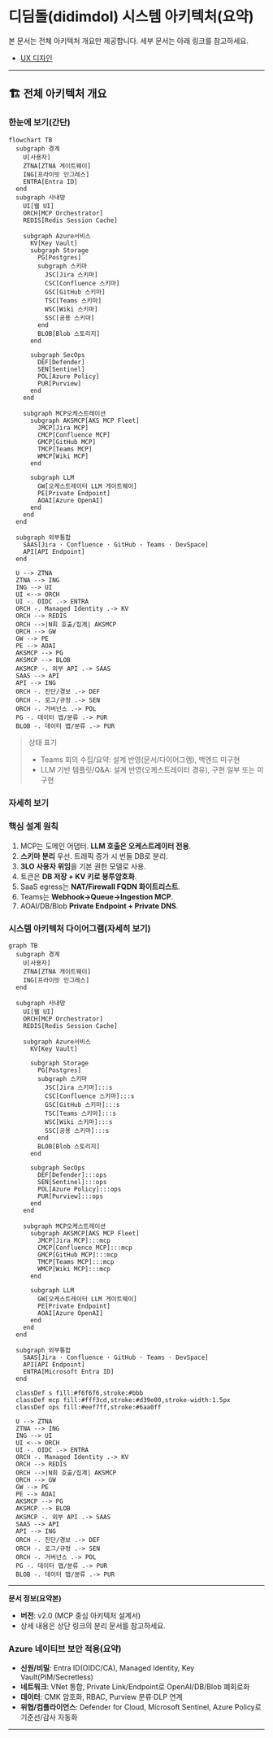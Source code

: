 # 디딤돌(didimdol) 시스템 아키텍처(요약)

본 문서는 전체 아키텍처 개요만 제공합니다. 세부 문서는 아래 링크를 참고하세요.

- [UX 디자인](./UX-DESIGN.md)
---

## 🏗️ 전체 아키텍처 개요

### 한눈에 보기(간단)
```mermaid
flowchart TB
  subgraph 경계
    U[사용자]
    ZTNA[ZTNA 게이트웨이]
    ING[프라이빗 인그레스]
    ENTRA[Entra ID]
  end
  subgraph 사내망
    UI[웹 UI]
    ORCH[MCP Orchestrator]
    REDIS[Redis Session Cache]
    
    subgraph Azure서비스
      KV[Key Vault]
      subgraph Storage
        PG[Postgres]
        subgraph 스키마
          JSC[Jira 스키마]
          CSC[Confluence 스키마]
          GSC[GitHub 스키마]
          TSC[Teams 스키마]
          WSC[Wiki 스키마]
          SSC[공용 스키마]
        end
        BLOB[Blob 스토리지]
      end
      
      subgraph SecOps
        DEF[Defender]
        SEN[Sentinel]
        POL[Azure Policy]
        PUR[Purview]
      end
    end
    
    subgraph MCP오케스트레이션
      subgraph AKSMCP[AKS MCP Fleet]
        JMCP[Jira MCP]
        CMCP[Confluence MCP]
        GMCP[GitHub MCP]
        TMCP[Teams MCP]
        WMCP[Wiki MCP]
      end
      
      subgraph LLM
        GW[오케스트레이터 LLM 게이트웨이]
        PE[Private Endpoint]
        AOAI[Azure OpenAI]
      end
    end
  end
  
  subgraph 외부통합
    SAAS[Jira · Confluence · GitHub · Teams · DevSpace]
    API[API Endpoint]
  end
  
  U --> ZTNA
  ZTNA --> ING
  ING --> UI
  UI <--> ORCH
  UI -. OIDC .-> ENTRA
  ORCH -. Managed Identity .-> KV
  ORCH --> REDIS
  ORCH -->|N회 호출/집계| AKSMCP
  ORCH --> GW
  GW --> PE
  PE --> AOAI
  AKSMCP --> PG
  AKSMCP --> BLOB
  AKSMCP -. 외부 API .-> SAAS
  SAAS --> API
  API --> ING
  ORCH -. 진단/경보 .-> DEF
  ORCH -. 로그/규정 .-> SEN
  ORCH -. 거버넌스 .-> POL
  PG -. 데이터 맵/분류 .-> PUR
  BLOB -. 데이터 맵/분류 .-> PUR
```

> 상태 표기
> - Teams 회의 수집/요약: 설계 반영(문서/다이어그램), 백엔드 미구현
> - LLM 기반 템플릿/Q&A: 설계 반영(오케스트레이터 경유), 구현 일부 또는 미구현

### 자세히 보기

### 핵심 설계 원칙
1. MCP는 도메인 어댑터. **LLM 호출은 오케스트레이터 전용**.
2. **스키마 분리** 우선. 트래픽 증가 시 번들 DB로 분리.
3. **3LO 사용자 위임**을 기본 권한 모델로 사용.
4. 토큰은 **DB 저장 + KV 키로 봉투암호화**.
5. SaaS egress는 **NAT/Firewall FQDN 화이트리스트**.
6. Teams는 **Webhook→Queue→Ingestion MCP**.
7. AOAI/DB/Blob **Private Endpoint + Private DNS**.

### 시스템 아키텍처 다이어그램(자세히 보기)

```mermaid
graph TB
  subgraph 경계
    U[사용자]
    ZTNA[ZTNA 게이트웨이]
    ING[프라이빗 인그레스]
  end
  
  subgraph 사내망
    UI[웹 UI]
    ORCH[MCP Orchestrator]
    REDIS[Redis Session Cache]
    
    subgraph Azure서비스
      KV[Key Vault]
      
      subgraph Storage
        PG[Postgres]
        subgraph 스키마
          JSC[Jira 스키마]:::s
          CSC[Confluence 스키마]:::s
          GSC[GitHub 스키마]:::s
          TSC[Teams 스키마]:::s
          WSC[Wiki 스키마]:::s
          SSC[공용 스키마]:::s
        end
        BLOB[Blob 스토리지]
      end
      
      subgraph SecOps
        DEF[Defender]:::ops
        SEN[Sentinel]:::ops
        POL[Azure Policy]:::ops
        PUR[Purview]:::ops
      end
    end
    
    subgraph MCP오케스트레이션
      subgraph AKSMCP[AKS MCP Fleet]
        JMCP[Jira MCP]:::mcp
        CMCP[Confluence MCP]:::mcp
        GMCP[GitHub MCP]:::mcp
        TMCP[Teams MCP]:::mcp
        WMCP[Wiki MCP]:::mcp
      end
      
      subgraph LLM
        GW[오케스트레이터 LLM 게이트웨이]
        PE[Private Endpoint]
        AOAI[Azure OpenAI]
      end
    end
  end
  
  subgraph 외부통합
    SAAS[Jira · Confluence · GitHub · Teams · DevSpace]
    API[API Endpoint]
    ENTRA[Microsoft Entra ID]
  end
  
  classDef s fill:#f6f6f6,stroke:#bbb
  classDef mcp fill:#fff3cd,stroke:#d39e00,stroke-width:1.5px
  classDef ops fill:#eef7ff,stroke:#6aa0ff
  
  U --> ZTNA
  ZTNA --> ING
  ING --> UI
  UI <--> ORCH
  UI -. OIDC .-> ENTRA
  ORCH -. Managed Identity .-> KV
  ORCH --> REDIS
  ORCH -->|N회 호출/집계| AKSMCP
  ORCH --> GW
  GW --> PE
  PE --> AOAI
  AKSMCP --> PG
  AKSMCP --> BLOB
  AKSMCP -. 외부 API .-> SAAS
  SAAS --> API
  API --> ING
  ORCH -. 진단/경보 .-> DEF
  ORCH -. 로그/규정 .-> SEN
  ORCH -. 거버넌스 .-> POL
  PG -. 데이터 맵/분류 .-> PUR
  BLOB -. 데이터 맵/분류 .-> PUR
```

---

**문서 정보(요약본)**
- **버전**: v2.0 (MCP 중심 아키텍처 설계서)
- 상세 내용은 상단 링크의 분리 문서를 참고하세요.

### Azure 네이티브 보안 적용(요약)
- **신원/비밀**: Entra ID(OIDC/CA), Managed Identity, Key Vault(PIM/Secretless)
- **네트워크**: VNet 통합, Private Link/Endpoint로 OpenAI/DB/Blob 폐회로화
- **데이터**: CMK 암호화, RBAC, Purview 분류·DLP 연계
- **위협/컴플라이언스**: Defender for Cloud, Microsoft Sentinel, Azure Policy로 기준선/감사 자동화

---